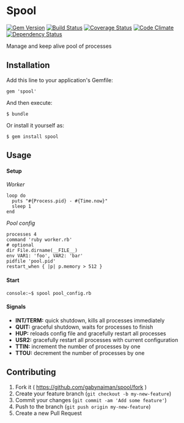 # Spool

[![Gem Version](https://badge.fury.io/rb/spool.svg)](https://rubygems.org/gems/spool)
[![Build Status](https://travis-ci.org/gabynaiman/spool.svg?branch=master)](https://travis-ci.org/gabynaiman/spool)
[![Coverage Status](https://coveralls.io/repos/gabynaiman/spool/badge.svg?branch=master)](https://coveralls.io/r/gabynaiman/spool?branch=master)
[![Code Climate](https://codeclimate.com/github/gabynaiman/spool.svg)](https://codeclimate.com/github/gabynaiman/spool)
[![Dependency Status](https://gemnasium.com/gabynaiman/spool.svg)](https://gemnasium.com/gabynaiman/spool)

Manage and keep alive pool of processes

## Installation

Add this line to your application's Gemfile:

    gem 'spool'

And then execute:

    $ bundle

Or install it yourself as:

    $ gem install spool

## Usage

#### Setup

*Worker*

    loop do
      puts "#{Process.pid} - #{Time.now}"
      sleep 1
    end

*Pool config*

    processes 4
    command 'ruby worker.rb'
    # optional
    dir File.dirname(__FILE__)
    env VAR1: 'foo', VAR2: 'bar'
    pidfile 'pool.pid'
    restart_when { |p| p.memory > 512 }

#### Start

    console:~$ spool pool_config.rb

#### Signals

- **INT/TERM:** quick shutdown, kills all processes immediately
- **QUIT:** graceful shutdown, waits for processes to finish
- **HUP:** reloads config file and gracefully restart all processes
- **USR2:** gracefully restart all processes with current configuration
- **TTIN:** increment the number of processes by one
- **TTOU:** decrement the number of processes by one

## Contributing

1. Fork it ( https://github.com/gabynaiman/spool/fork )
2. Create your feature branch (`git checkout -b my-new-feature`)
3. Commit your changes (`git commit -am 'Add some feature'`)
4. Push to the branch (`git push origin my-new-feature`)
5. Create a new Pull Request
